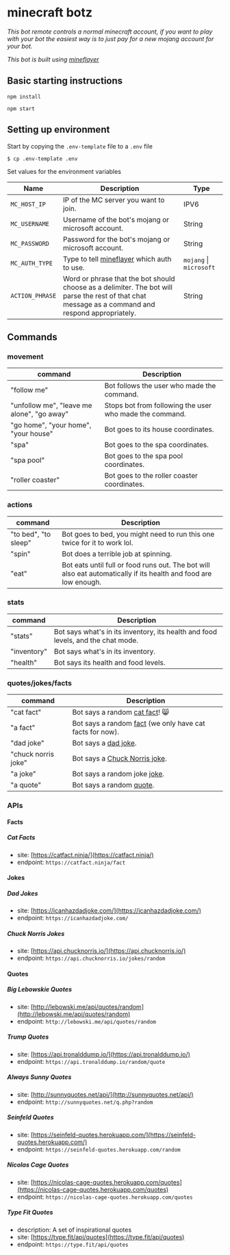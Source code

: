 # minecraft botz
_This bot remote controls a normal minecraft account, if you want to play with your bot the easiest way is to just pay for a new mojang account for your bot._

_This bot is built using [mineflayer](https://github.com/PrismarineJS/mineflayer)_

## Basic starting instructions

`npm install`

`npm start`

## Setting up environment

Start by copying the `.env-template` file to a `.env` file

```console
$ cp .env-template .env
```

Set values for the environment variables

| Name | Description | Type |
|------| ------------|------|
| `MC_HOST_IP` | IP of the MC server you want to join. | IPV6 |
| `MC_USERNAME` | Username of the bot's mojang or microsoft account. | String |
| `MC_PASSWORD` | Password for the bot's mojang or microsoft account. | String |
| `MC_AUTH_TYPE` | Type to tell [mineflayer](https://github.com/PrismarineJS/mineflayer) which auth to use.  | `mojang` \| `microsoft`|
| `ACTION_PHRASE` | Word or phrase that the bot should choose as a delimiter. The bot will parse the rest of that chat message as a command and respond appropriately. | String |

## Commands

### movement
| command | Description |
|------| ------------|
| "follow me" | Bot follows the user who made the command. |
| "unfollow me", "leave me alone", "go away" | Stops bot from following the user who made the command. |
| "go home", "your home", "your house" | Bot goes to its house coordinates. |
| "spa" | Bot goes to the spa coordinates. |
| "spa pool" | Bot goes to the spa pool coordinates. |
| "roller coaster" | Bot goes to the roller coaster coordinates. |

### actions
| command | Description |
|------| ------------|
| "to bed", "to sleep" | Bot goes to bed, you might need to run this one twice for it to work lol. |
| "spin" | Bot does a terrible job at spinning. |
| "eat" | Bot eats until full or food runs out. The bot will also eat automatically if its health and food are low enough. |

### stats
| command | Description |
|------| ------------|
| "stats" | Bot says what's in its inventory, its health and food levels, and the chat mode. |
| "inventory" | Bot says what's in its inventory. |
| "health" | Bot says its health and food levels. |

### quotes/jokes/facts
| command | Description |
|------| ------------|
| "cat fact" | Bot says a random [cat fact](#cat-facts)! 😸 |
| "a fact" | Bot says a random [fact](#facts) (we only have cat facts for now). |
| "dad joke" | Bot says a [dad joke](#dad-jokes). |
| "chuck norris joke" | Bot says a [Chuck Norris joke](#chuck-norris-jokes). |
| "a joke" | Bot says a random joke [joke](#jokes). |
| "a quote" | Bot says a random [quote](#quotes). |

### APIs

#### Facts
##### Cat Facts
  * site: [https://catfact.ninja/](https://catfact.ninja/)
  * endpoint: `https://catfact.ninja/fact`

#### Jokes
##### Dad Jokes 
  * site: [https://icanhazdadjoke.com/](https://icanhazdadjoke.com/)
  * endpoint: `https://icanhazdadjoke.com/`
##### Chuck Norris Jokes 
  * site: [https://api.chucknorris.io/](https://api.chucknorris.io/)
  * endpoint: `https://api.chucknorris.io/jokes/random`

#### Quotes
##### Big Lebowskie Quotes
  * site: [http://lebowski.me/api/quotes/random](http://lebowski.me/api/quotes/random)
  * endpoint: `http://lebowski.me/api/quotes/random`
##### Trump Quotes
  * site: [https://api.tronalddump.io/](https://api.tronalddump.io/)
  * endpoint: `https://api.tronalddump.io/random/quote`
##### Always Sunny Quotes
  * site: [http://sunnyquotes.net/api/](http://sunnyquotes.net/api/)
  * endpoint: `http://sunnyquotes.net/q.php?random`
##### Seinfeld Quotes
  * site: [https://seinfeld-quotes.herokuapp.com/](https://seinfeld-quotes.herokuapp.com/)
  * endpoint: `https://seinfeld-quotes.herokuapp.com/random`
##### Nicolas Cage Quotes
  * site: [https://nicolas-cage-quotes.herokuapp.com/quotes](https://nicolas-cage-quotes.herokuapp.com/quotes)
  * endpoint: `https://nicolas-cage-quotes.herokuapp.com/quotes`
##### Type Fit Quotes
  * description: A set of inspirational quotes
  * site: [https://type.fit/api/quotes](https://type.fit/api/quotes)
  * endpoint: `https://type.fit/api/quotes`
